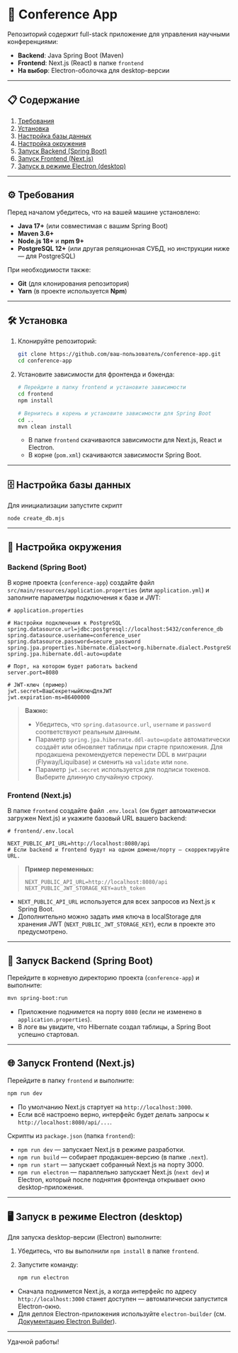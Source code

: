 # 🔬 Conference App

Репозиторий содержит full-stack приложение для управления научными конференциями:
- **Backend**: Java Spring Boot (Maven)
- **Frontend**: Next.js (React) в папке `frontend`
- **На выбор**: Electron-оболочка для desktop-версии

---

## 📋 Содержание

1. [Требования](#требования)
2. [Установка](#установка)
3. [Настройка базы данных](#настройка-базы-данных)
4. [Настройка окружения](#настройка-окружения)
5. [Запуск Backend (Spring Boot)](#запуск-backend-spring-boot)
6. [Запуск Frontend (Next.js)](#запуск-frontend-nextjs)
7. [Запуск в режиме Electron (desktop)](#запуск-в-режиме-electron-desktop)

---

## ⚙️ Требования

Перед началом убедитесь, что на вашей машине установлено:

- **Java 17+** (или совместимая с вашим Spring Boot)
- **Maven 3.6+**
- **Node.js 18+** и **npm 9+**
- **PostgreSQL 12+** (или другая реляционная СУБД, но инструкции ниже — для PostgreSQL)

При необходимости также:
- **Git** (для клонирования репозитория)
- **Yarn** (в проекте используется **Npm**)

---

## 🛠️ Установка

1. Клонируйте репозиторий:

   ```bash
   git clone https://github.com/ваш-пользователь/conference-app.git
   cd conference-app


2. Установите зависимости для фронтенда и бэкенда:

   ```bash
   # Перейдите в папку frontend и установите зависимости
   cd frontend
   npm install

   # Вернитесь в корень и установите зависимости для Spring Boot
   cd ..
   mvn clean install
   ```

    * В папке `frontend` скачиваются зависимости для Next.js, React и Electron.
    * В корне (`pom.xml`) скачиваются зависимости Spring Boot.

---

## 🗄️ Настройка базы данных

Для инициализации запустите скрипт

    node create_db.mjs

---

## 📌 Настройка окружения

### Backend (Spring Boot)

В корне проекта (`conference-app`) создайте файл `src/main/resources/application.properties` (или `application.yml`) и заполните параметры подключения к базе и JWT:

```properties
# application.properties

# Настройки подключения к PostgreSQL
spring.datasource.url=jdbc:postgresql://localhost:5432/conference_db
spring.datasource.username=conference_user
spring.datasource.password=secure_password
spring.jpa.properties.hibernate.dialect=org.hibernate.dialect.PostgreSQLDialect
spring.jpa.hibernate.ddl-auto=update

# Порт, на котором будет работать backend
server.port=8080

# JWT-ключ (пример)
jwt.secret=ВашСекретныйКлючДляJWT
jwt.expiration-ms=86400000
```

> **Важно:**
>
> * Убедитесь, что `spring.datasource.url`, `username` и `password` соответствуют реальным данным.
> * Параметр `spring.jpa.hibernate.ddl-auto=update` автоматически создаёт или обновляет таблицы при старте приложения. Для продакшена рекомендуется перенести DDL в миграции (Flyway/Liquibase) и сменить на `validate` или `none`.
> * Параметр `jwt.secret` используется для подписи токенов. Выберите длинную случайную строку.

### Frontend (Next.js)

В папке `frontend` создайте файл `.env.local` (он будет автоматически загружен Next.js) и укажите базовый URL вашего backend:

```dotenv
# frontend/.env.local

NEXT_PUBLIC_API_URL=http://localhost:8080/api
# Если backend и frontend будут на одном домене/порту — скорректируйте URL.
```

> **Пример переменных:**
>
> ```dotenv
> NEXT_PUBLIC_API_URL=http://localhost:8080/api
> NEXT_PUBLIC_JWT_STORAGE_KEY=auth_token
> ```

* `NEXT_PUBLIC_API_URL` используется для всех запросов из Next.js к Spring Boot.
* Дополнительно можно задать имя ключа в localStorage для хранения JWT (`NEXT_PUBLIC_JWT_STORAGE_KEY`), если в проекте это предусмотрено.

---

## 🚀 Запуск Backend (Spring Boot)

Перейдите в корневую директорию проекта (`conference-app`) и выполните:

```bash
mvn spring-boot:run
```

* Приложение поднимется на порту `8080` (если не изменено в `application.properties`).
* В логе вы увидите, что Hibernate создал таблицы, а Spring Boot успешно стартовал.

---

## 🌐 Запуск Frontend (Next.js)

Перейдите в папку `frontend` и выполните:

```bash
npm run dev
```

* По умолчанию Next.js стартует на `http://localhost:3000`.
* Если всё настроено верно, интерфейс будет делать запросы к `http://localhost:8080/api/...`.

Скрипты из `package.json` (папка `frontend`):

* `npm run dev` — запускает Next.js в режиме разработки.
* `npm run build` — собирает продакшен-версию (в папке `.next`).
* `npm run start` — запускает собранный Next.js на порту 3000.
* `npm run electron` — параллельно запускает Next.js (`next dev`) и Electron, который после поднятия фронтенда открывает окно desktop-приложения.

---

## 🖥️ Запуск в режиме Electron (desktop)

Для запуска desktop-версии (Electron) выполните:

1. Убедитесь, что вы выполнили `npm install` в папке `frontend`.
2. Запустите команду:

   ```bash
   npm run electron
   ```

* Сначала поднимется Next.js, а когда интерфейс по адресу `http://localhost:3000` станет доступен — автоматически запустится Electron-окно.
* Для деплоя Electron-приложения используйте `electron-builder` (см. [Документацию Electron Builder](https://www.electron.build/)).

---

Удачной работы!